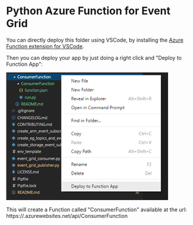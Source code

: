 # Python Azure Function for Event Grid

You can directly deploy this folder using VSCode, by installing the [Azure Function extension for VSCode](https://aka.ms/vscode-azure-functions).

Then you can deploy your app by just doing a right click and "Deploy to Function App":

![alt text](./deploy_vscode.png "Deploy Python with VSCode")

This will create a Function called "ConsumerFunction" available at the url: https://<your-web-app-account>.azurewebsites.net/api/ConsumerFunction